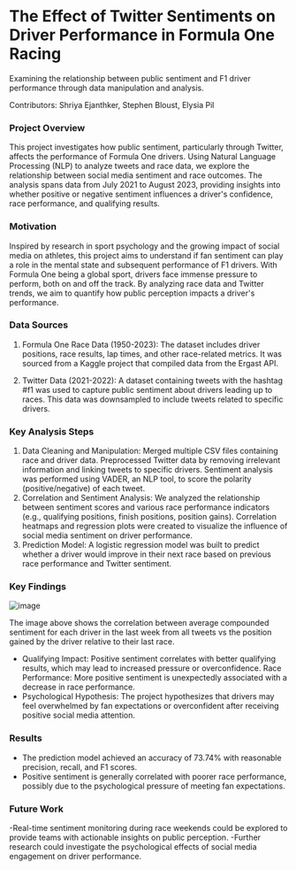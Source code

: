 # The Effect of Twitter Sentiments on Driver Performance in Formula One Racing
Examining the relationship between public sentiment and F1 driver performance through data manipulation and analysis.

Contributors: Shriya Ejanthker, Stephen Bloust, Elysia Pil

### Project Overview
This project investigates how public sentiment, particularly through Twitter, affects the performance of Formula One drivers. Using Natural Language Processing (NLP) to analyze tweets and race data, we explore the relationship between social media sentiment and race outcomes. The analysis spans data from July 2021 to August 2023, providing insights into whether positive or negative sentiment influences a driver's confidence, race performance, and qualifying results.

### Motivation
Inspired by research in sport psychology and the growing impact of social media on athletes, this project aims to understand if fan sentiment can play a role in the mental state and subsequent performance of F1 drivers. With Formula One being a global sport, drivers face immense pressure to perform, both on and off the track. By analyzing race data and Twitter trends, we aim to quantify how public perception impacts a driver's performance.

### Data Sources
1. Formula One Race Data (1950-2023):
The dataset includes driver positions, race results, lap times, and other race-related metrics. It was sourced from a Kaggle project that compiled data from the Ergast API.

2. Twitter Data (2021-2022):
A dataset containing tweets with the hashtag #f1 was used to capture public sentiment about drivers leading up to races. This data was downsampled to include tweets related to specific drivers.

### Key Analysis Steps
1. Data Cleaning and Manipulation:
Merged multiple CSV files containing race and driver data.
Preprocessed Twitter data by removing irrelevant information and linking tweets to specific drivers.
Sentiment analysis was performed using VADER, an NLP tool, to score the polarity (positive/negative) of each tweet.
2. Correlation and Sentiment Analysis:
We analyzed the relationship between sentiment scores and various race performance indicators (e.g., qualifying positions, finish positions, position gains).
Correlation heatmaps and regression plots were created to visualize the influence of social media sentiment on driver performance.
3. Prediction Model:
A logistic regression model was built to predict whether a driver would improve in their next race based on previous race performance and Twitter sentiment.

### Key Findings
![image](https://github.com/user-attachments/assets/612208a9-914c-4a84-b185-f775309728ef)

The image above shows the correlation between average compounded sentiment for each driver in the last week from all tweets vs the position gained by the driver relative to their last race.

- Qualifying Impact: Positive sentiment correlates with better qualifying results, which may lead to increased pressure or overconfidence.
Race Performance: More positive sentiment is unexpectedly associated with a decrease in race performance.
- Psychological Hypothesis: The project hypothesizes that drivers may feel overwhelmed by fan expectations or overconfident after receiving positive social media attention.

### Results
- The prediction model achieved an accuracy of 73.74% with reasonable precision, recall, and F1 scores.
- Positive sentiment is generally correlated with poorer race performance, possibly due to the psychological pressure of meeting fan expectations.
### Future Work
-Real-time sentiment monitoring during race weekends could be explored to provide teams with actionable insights on public perception.
-Further research could investigate the psychological effects of social media engagement on driver performance.
